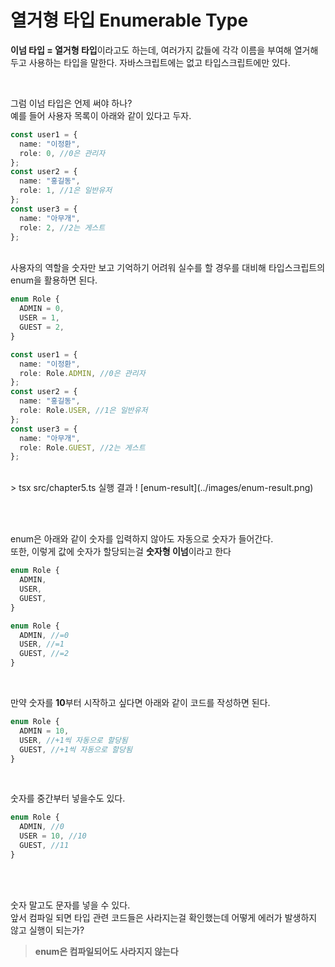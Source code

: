 # 열거형 타입 Enumerable Type

**이넘 타입 = 열거형 타입**이라고도 하는데, 여러가지 값들에 각각 이름을 부여해 열거해 두고 사용하는 타입을 말한다. 자바스크립트에는 없고 타입스크립트에만 있다.

<br>

그럼 이넘 타입은 언제 써야 하나? <br>
예를 들어 사용자 목록이 아래와 같이 있다고 두자.

```ts
const user1 = {
  name: "이정환",
  role: 0, //0은 관리자
};
const user2 = {
  name: "홍길동",
  role: 1, //1은 일반유저
};
const user3 = {
  name: "아무개",
  role: 2, //2는 게스트
};
```

<br>
사용자의 역할을 숫자만 보고 기억하기 어려워 실수를 할 경우를 대비해 타입스크립트의 enum을 활용하면 된다.

```ts
enum Role {
  ADMIN = 0,
  USER = 1,
  GUEST = 2,
}

const user1 = {
  name: "이정환",
  role: Role.ADMIN, //0은 관리자
};
const user2 = {
  name: "홍길동",
  role: Role.USER, //1은 일반유저
};
const user3 = {
  name: "아무개",
  role: Role.GUEST, //2는 게스트
};
```

<br>
> tsx src/chapter5.ts 실행 결과
! [enum-result](../images/enum-result.png)

<br><br>

enum은 아래와 같이 숫자를 입력하지 않아도 자동으로 숫자가 들어간다.  
또한, 이렇게 값에 숫자가 할당되는걸 **숫자형 이넘**이라고 한다

```ts
enum Role {
  ADMIN,
  USER,
  GUEST,
}
```

```ts
enum Role {
  ADMIN, //=0
  USER, //=1
  GUEST, //=2
}
```

<br>

만약 숫자를 **10**부터 시작하고 싶다면 아래와 같이 코드를 작성하면 된다.

```ts
enum Role {
  ADMIN = 10,
  USER, //+1씩 자동으로 할당됨
  GUEST, //+1씩 자동으로 할당됨
}
```

<br>

숫자를 중간부터 넣을수도 있다.

```ts
enum Role {
  ADMIN, //0
  USER = 10, //10
  GUEST, //11
}
```

<br><br>

숫자 말고도 문자를 넣을 수 있다. <br>
앞서 컴파일 되면 타입 관련 코드들은 사라지는걸 확인했는데 어떻게 에러가 발생하지 않고 실행이 되는가?

> **enum은 컴파일되어도 사라지지 않는다**
